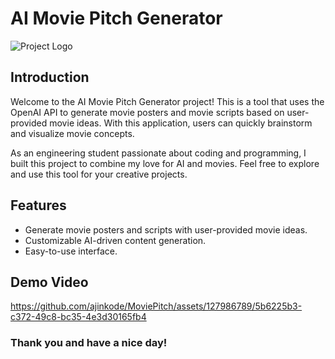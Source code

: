# AI Movie Pitch Generator

![Project Logo](https://imgur.com/a/Gtj6Wjm)

## Introduction

Welcome to the AI Movie Pitch Generator project! This is a tool that uses the OpenAI API to generate movie posters and movie scripts based on user-provided movie ideas. With this application, users can quickly brainstorm and visualize movie concepts.

As an engineering student passionate about coding and programming, I built this project to combine my love for AI and movies. Feel free to explore and use this tool for your creative projects.

## Features

- Generate movie posters and scripts with user-provided movie ideas.
- Customizable AI-driven content generation.
- Easy-to-use interface.

## Demo Video
https://github.com/ajinkode/MoviePitch/assets/127986789/5b6225b3-c372-49c8-bc35-4e3d30165fb4


### Thank you and have a nice day!
